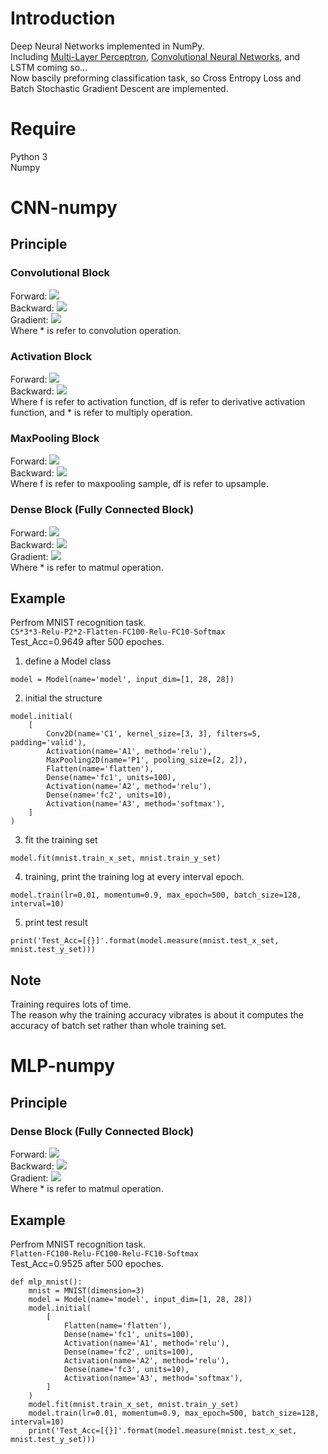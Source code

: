 # Introduction
Deep Neural Networks implemented in NumPy.  
Including [Multi-Layer Perceptron](#MLP-numpy), [Convolutional Neural Networks](#CNN-numpy), and LSTM coming so...  
Now bascily preforming classification task, so Cross Entropy Loss and Batch Stochastic Gradient Descent are implemented.
# Require  
Python 3  
Numpy  

# CNN-numpy
## Principle
### Convolutional Block
Forward:  ![](http://latex.codecogs.com/svg.latex?z^l=z^{l-1}*w^l+b^l)  
Backward: ![](http://latex.codecogs.com/svg.latex?e^{l-1}=e^l*rot180(w^l))  
Gradient: ![](http://latex.codecogs.com/svg.latex?dw^l=z^{l-1}*e^l,db^l=sum(e^l))  
Where * is refer to convolution operation.  
### Activation Block
Forward: ![](http://latex.codecogs.com/svg.latex?z^l=f(z^{l-1}))  
Backward: ![](http://latex.codecogs.com/svg.latex?e^{l-1}=df(z^{l-1})*e^l)  
Where f is refer to activation function, df is refer to derivative activation function, and * is refer to multiply operation. 
### MaxPooling Block
Forward: ![](http://latex.codecogs.com/svg.latex?z^l=f(z^{l-1}))  
Backward: ![](http://latex.codecogs.com/svg.latex?e^{l-1}=df(e^l))  
Where f is refer to maxpooling sample, df is refer to upsample.
### Dense Block (Fully Connected Block)
Forward: ![](http://latex.codecogs.com/svg.latex?w^l=w^l*z^{l-1}+b^l)  
Backward: ![](http://latex.codecogs.com/svg.latex?e^{l-1}=(w^l)^T*e^l)  
Gradient: ![](http://latex.codecogs.com/svg.latex?dw^l=z^{l-1}*e^l,db^l=e^l)  
Where * is refer to matmul operation.  
## Example
Perfrom MNIST recognition task.  
``
C5*3*3-Relu-P2*2-Flatten-FC100-Relu-FC10-Softmax
``  
Test_Acc=0.9649 after 500 epoches.  
1. define a Model class  
``` 
model = Model(name='model', input_dim=[1, 28, 28])  
```
2. initial the structure  
```
model.initial(
    [
        Conv2D(name='C1', kernel_size=[3, 3], filters=5, padding='valid'),
        Activation(name='A1', method='relu'),
        MaxPooling2D(name='P1', pooling_size=[2, 2]),
        Flatten(name='flatten'),
        Dense(name='fc1', units=100),
        Activation(name='A2', method='relu'),
        Dense(name='fc2', units=10),
        Activation(name='A3', method='softmax'),
    ]
)  
```
3. fit the training set  
```
model.fit(mnist.train_x_set, mnist.train_y_set)
```
4. training, print the training log at every interval epoch.    
```
model.train(lr=0.01, momentum=0.9, max_epoch=500, batch_size=128, interval=10)  
```  
5. print test result  
```
print('Test_Acc=[{}]'.format(model.measure(mnist.test_x_set, mnist.test_y_set)))  
```

## Note
Training requires lots of time.  
The reason why the training accuracy vibrates is about it computes the accuracy of batch set rather than whole training set.    

# MLP-numpy  
## Principle
### Dense Block (Fully Connected Block)
Forward: ![](http://latex.codecogs.com/svg.latex?w^l=w^l*z^{l-1}+b^l)  
Backward: ![](http://latex.codecogs.com/svg.latex?e^{l-1}=(w^l)^T*e^l)  
Gradient: ![](http://latex.codecogs.com/svg.latex?dw^l=z^{l-1}*e^l,db^l=e^l)  
Where * is refer to matmul operation.  
## Example
Perfrom MNIST recognition task.  
``
Flatten-FC100-Relu-FC100-Relu-FC10-Softmax
``  
Test_Acc=0.9525 after 500 epoches.
```
def mlp_mnist():
    mnist = MNIST(dimension=3)
    model = Model(name='model', input_dim=[1, 28, 28])
    model.initial(
        [
            Flatten(name='flatten'),
            Dense(name='fc1', units=100),
            Activation(name='A1', method='relu'),
            Dense(name='fc2', units=100),
            Activation(name='A2', method='relu'),
            Dense(name='fc3', units=10),
            Activation(name='A3', method='softmax'),
        ]
    )
    model.fit(mnist.train_x_set, mnist.train_y_set)
    model.train(lr=0.01, momentum=0.9, max_epoch=500, batch_size=128, interval=10)
    print('Test_Acc=[{}]'.format(model.measure(mnist.test_x_set, mnist.test_y_set)))
  ```  
  
